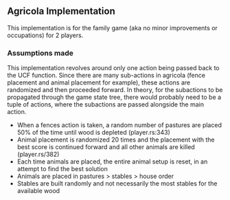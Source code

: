 ## Agricola Implementation

This implementation is for the family game (aka no minor improvements or occupations) for 2 players.

### Assumptions made

This implementation revolves around only one action being passed back to the UCF function. Since there are many sub-actions in agricola (fence placement and animal placement for example), these actions are randomized and then proceeded forward. In theory, for the subactions to be propagated through the game state tree, there would probably need to be a tuple of actions, where the subactions are passed alongside the main action.

* When a fences action is taken, a random number of pastures are placed 50% of the time until wood is depleted (player.rs:343)
* Animal placement is randomized 20 times and the placement with the best score is continued forward and all other animals are killed (player.rs/382)
* Each time animals are placed, the entire animal setup is reset, in an attempt to find the best solution
* Animals are placed in pastures > stables > house order
* Stables are built randomly and not necessarily the most stables for the available wood
